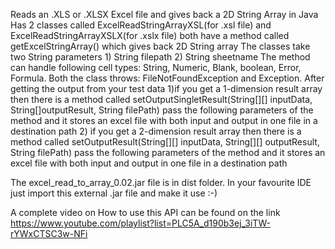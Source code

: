 Reads an .XLS or .XLSX Excel file and gives back a 2D String Array in Java Has 2 classes called ExcelReadStringArrayXSL(for .xsl file) and ExcelReadStringArrayXSLX(for .xslx file)
both have a method called getExcelStringArray() which gives back 2D String array The classes take two String parameters 1) String filepath 2) String sheetname The method can handle following cell types: String, Numeric, Blank, boolean, Error, Formula. Both the class throws: FileNotFoundException and Exception.
After getting the output from your test data 
1)if you get a 1-dimension result array then there is a method called setOutputSingletResult(String[][] inputData, String[]outputResult, String filePath)
pass the following parameters of the method and it stores an excel file with both input and output in one file in a destination path
2) if you get a 2-dimension result array then there is a method called setOutputResult(String[][] inputData, String[][] outputResult, String filePath) 
pass the following parameters of the method and it stores an excel file with both input and output in one file in a destination path

The excel_read_to_array_0.02.jar file is in dist folder. In your favourite IDE just import this external .jar file and make it use :-) 

A complete video on How to use this API can be found on the link https://www.youtube.com/playlist?list=PLC5A_d190b3ej_3iTW-rYWxCTSC3w-NFi
